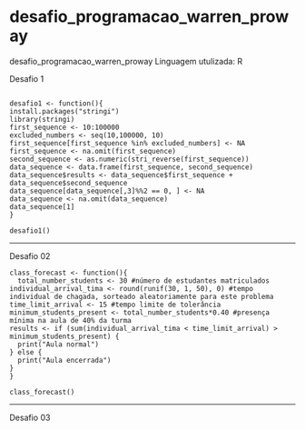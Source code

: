 # desafio_programacao_warren_proway
desafio_programacao_warren_proway
Linguagem utulizada: R

Desafio 1
```{r}

desafio1 <- function(){
install.packages("stringi")
library(stringi)
first_sequence <- 10:100000
excluded_numbers <- seq(10,100000, 10)
first_sequence[first_sequence %in% excluded_numbers] <- NA
first_sequence <- na.omit(first_sequence)
second_sequence <- as.numeric(stri_reverse(first_sequence))
data_sequence <- data.frame(first_sequence, second_sequence)
data_sequence$results <- data_sequence$first_sequence + data_sequence$second_sequence
data_sequence[data_sequence[,3]%%2 == 0, ] <- NA
data_sequence <- na.omit(data_sequence)
data_sequence[1]
}

desafio1()

```
-------------------------------------

Desafio 02

```{r}
class_forecast <- function(){
  total_number_students <- 30 #número de estudantes matriculados
individual_arrival_tima <- round(runif(30, 1, 50), 0) #tempo individual de chagada, sorteado aleatoriamente para este problema
time_limit_arrival <- 15 #tempo limite de tolerância
minimum_students_present <- total_number_students*0.40 #presença mínima na aula de 40% da turma
results <- if (sum(individual_arrival_tima < time_limit_arrival) > minimum_students_present) { 
  print("Aula normal")
} else {
  print("Aula encerrada")
}
}

class_forecast()

```
------------------------------------

Desafio 03


```{r}

```

